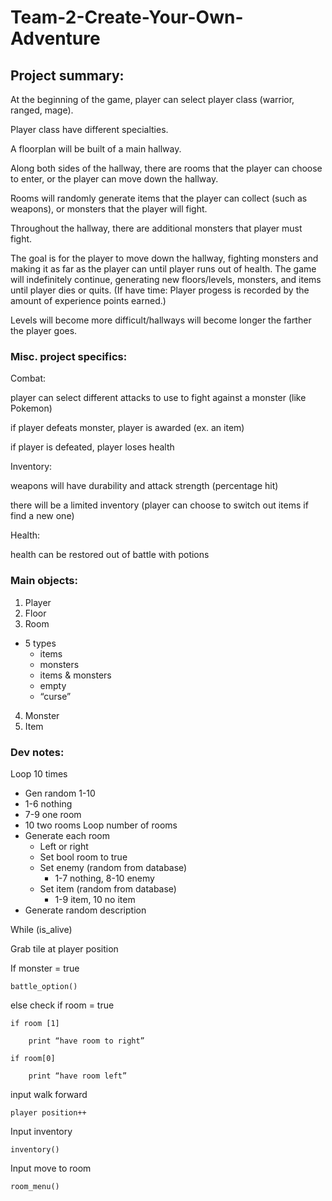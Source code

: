 # Team-2-Create-Your-Own-Adventure


## Project summary: 

At the beginning of the game, player can select player class (warrior, ranged, mage). 

Player class have different specialties.

A floorplan will be built of a main hallway. 

Along both sides of the hallway, there are rooms that the player can choose to enter, or the player can move down the hallway. 

Rooms will randomly generate items that the player can collect (such as weapons), or monsters that the player will fight.

Throughout the hallway, there are additional monsters that player must fight. 

The goal is for the player to move down the hallway, fighting monsters and making it as far as the player can until player runs 
out of health. The game will indefinitely continue, generating new floors/levels, monsters, and items until player dies or quits. 
(If have time: Player progess is recorded by the amount of experience points earned.)

Levels will become more difficult/hallways will become longer the farther the player goes.

### Misc. project specifics:

Combat: 

player can select different attacks to use to fight against a monster (like Pokemon)

if player defeats monster, player is awarded (ex. an item)

if player is defeated, player loses health


Inventory: 

weapons will have durability and attack strength (percentage hit)

there will be a limited inventory (player can choose to switch out items if find a new one)


Health:

health can be restored out of battle with potions 


### Main objects: 

1. Player
2. Floor
3. Room
  - 5 types
    - items
    - monsters
    - items & monsters
    - empty
    - “curse”
4. Monster
5. Item

### Dev notes:

Loop 10 times
- Gen random 1-10
- 1-6 nothing
- 7-9 one room
- 10 two rooms
Loop number of rooms
- Generate each room
    - Left or right
    - Set bool room to true
    - Set enemy (random from database)            
        - 1-7 nothing, 8-10 enemy 
    - Set item (random from database)                     
        - 1-9 item, 10 no item
- Generate random description


While (is_alive)

Grab tile at player position

If monster = true

	battle_option()
  
else check if room = true

	if room [1]
  
		print “have room to right”
    
	if room[0]
  
		print “have room left”

input walk forward

	player position++
  
Input inventory 

	inventory()
  
Input move to room

	room_menu()
